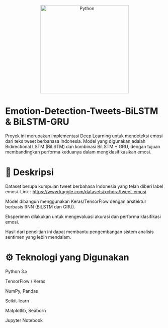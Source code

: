 <p align="center">
  <img src="https://www.python.org/static/community_logos/python-logo.png" alt="Python" width="280">
</p>

# Emotion-Detection-Tweets-BiLSTM & BiLSTM-GRU

Proyek ini merupakan implementasi Deep Learning untuk mendeteksi emosi dari teks tweet berbahasa Indonesia. Model yang digunakan adalah Bidirectional LSTM (BiLSTM) dan kombinasi BiLSTM + GRU, dengan tujuan membandingkan performa keduanya dalam mengklasifikasikan emosi.

# 📌 Deskripsi

Dataset berupa kumpulan tweet berbahasa Indonesia yang telah diberi label emosi. 
Link : https://www.kaggle.com/datasets/xchdra/tweet-emosi

Model dibangun menggunakan Keras/TensorFlow dengan arsitektur berbasis RNN (BiLSTM dan GRU).

Eksperimen dilakukan untuk mengevaluasi akurasi dan performa klasifikasi emosi.

Hasil dari penelitian ini dapat membantu pengembangan sistem analisis sentimen yang lebih mendalam.

# ⚙️ Teknologi yang Digunakan

Python 3.x

TensorFlow / Keras

NumPy, Pandas

Scikit-learn

Matplotlib, Seaborn

Jupyter Notebook
